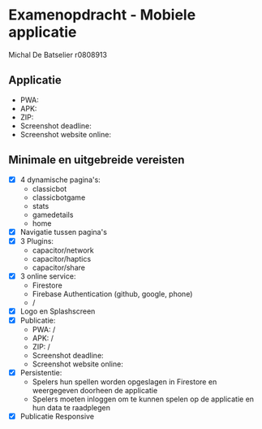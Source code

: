 
# Examenopdracht - Mobiele applicatie

Michal De Batselier r0808913


## Applicatie
- PWA:
- APK:
- ZIP:
- Screenshot deadline:
- Screenshot website online:

## Minimale en uitgebreide vereisten
- [x] 4 dynamische pagina's:
    - classicbot
    - classicbotgame
    - stats
    - gamedetails
    - home
- [x] Navigatie tussen pagina's
- [x] 3 Plugins:
    - capacitor/network
    - capacitor/haptics
    - capacitor/share
- [x] 3 online service:
    - Firestore
    - Firebase Authentication (github, google, phone)
    - /
- [x] Logo en Splashscreen
- [x] Publicatie:
    - PWA: /
    - APK: /
    - ZIP: /
    - Screenshot deadline:
    - Screenshot website online:
- [x] Persistentie:
    - Spelers hun spellen worden opgeslagen in Firestore en weergegeven doorheen de applicatie
    - Spelers moeten inloggen om te kunnen spelen op de applicatie en hun data te raadplegen
- [x] Publicatie Responsive
